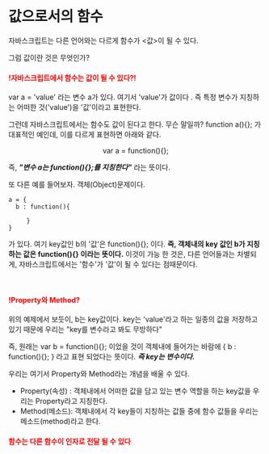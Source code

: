 # 값으로서의 함수

자바스크립트는 다른 언어와는 다르게 함수가 <값>이 될 수 있다. 



그럼 값이란 것은 무엇인가?



<h4 style="color:red">!자바스크립트에서 함수는 값이 될 수 있다?!</h4>



var a = 'value' 라는 변수 a가 있다. 여기서 'value'가 값이다 . 즉 특정 변수가 지칭하는 어떠한 것('value')을 '값'이라고 표현한다.



그런데 자바스크립트에서는 함수도 값이 된다고 한다. 무슨 말일까? function a(){}; 가 대표적인 예인데, 이를 다르게 표현하면 아래와 같다.

<center> var a = function(){}; </center>

즉, ***"변수 a는 function(){};를 지칭한다"*** 라는 뜻이다.



또 다른 예를 들어보자. 객체(Object)문제이다.

```
a = {
  b : function(){
     
     }
}
```

가 있다. 여기 key값인 b의 '값'은  function(){}; 이다. **즉, 객체내의 key 값인 b가 지칭하는 값은 function(){} 이라는 뜻이다.** 이것이 가능 한 것은, 다른 언어들과는 차별되게, 자바스크립트에서는 '함수'가 '값'이 될 수 있다는 점때문이다.

<br>

<h4 style="color:red">!Property와 Method?</h4>

위의 예제에서 보듯이, b는 key값이다. key는 'value'라고 하는 일종의 값을 저장하고 있기 때문에 우리는 "key를 변수라고 봐도 무방하다"

즉, 원래는 var b = function(){}; 이었을 것이 객체내에 들어가는 바람에  { b : function(){}; } 라고 표현 되었다는 뜻이다. ***즉 key는 변수이다.***



우리는 여기서 Property와 Method라는 개념을 배울 수 있다.

- Property(속성) : 객체내에서 어떠한 값을 담고 있는 변수 역할을 하는 key값을 우리는 Property라고 지칭한다. 
- Method(메소드): 객체내에서 각 key들이 지칭하는 값들 중에 함수 값들을 우리는 메소드(method)라고 한다.



<h4 style="color:red">함수는 다른 함수이 인자로 전달 될 수 있다</h4>





